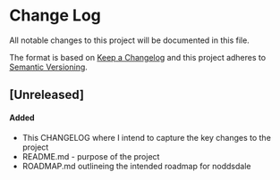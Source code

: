 # Change Log
All notable changes to this project will be documented in this file.

The format is based on [Keep a Changelog](http://keepachangelog.com/)
and this project adheres to [Semantic Versioning](http://semver.org/).

## [Unreleased]
#### Added
* This CHANGELOG where I intend to capture the key changes to the project
* README.md - purpose of the project
* ROADMAP.md outlineing the intended roadmap for noddsdale
